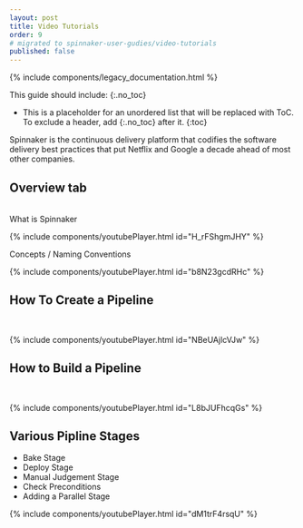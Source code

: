 ```yaml
---
layout: post
title: Video Tutorials
order: 9
# migrated to spinnaker-user-gudies/video-tutorials
published: false
---
```


{% include components/legacy_documentation.html %}

This guide should include:
{:.no_toc}
* This is a placeholder for an unordered list that will be replaced with ToC. To exclude a header, add {:.no_toc} after it.
{:toc}


Spinnaker is the continuous delivery platform that codifies the software delivery best practices that put Netflix and Google a decade ahead of most other companies.

## Overview tab
<br/>
What is Spinnaker

{% include components/youtubePlayer.html id="H_rFShgmJHY" %}<br/>


Concepts / Naming Conventions<br/>

{% include components/youtubePlayer.html id="b8N23gcdRHc" %}


## How To Create a Pipeline
<br/>

{% include components/youtubePlayer.html id="NBeUAjlcVJw" %}


## How to Build a Pipeline
<br/>

{% include components/youtubePlayer.html id="L8bJUFhcqGs" %}


## Various Pipline Stages

 - Bake Stage
 - Deploy Stage
 - Manual Judgement Stage
 - Check Preconditions
 - Adding a Parallel Stage
 
{% include components/youtubePlayer.html id="dM1trF4rsqU" %}


